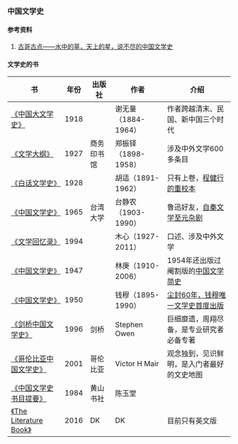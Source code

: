 ### 中国文学史

#### 参考资料
1. [古哥古点——水中的草，天上的星，说不尽的中国文学史](https://www.ximalaya.com/lishi/4792795/22785557)

#### 文学史的书
|书|年份|出版社|作者|介绍|
|---|---|---|---|---|
|[《中国大文学史》](https://book.douban.com/subject/30431148/)|1918||谢无量（1884-1964）|作者跨越清末、民国、新中国三个时代|
|[《文学大纲》](https://book.douban.com/subject/1017014/)     |1927|商务印书馆|郑振铎（1898-1958）|涉及中外文学600多条目|
|[《白话文学史》](https://book.douban.com/subject/1034645/)   |1928||胡适（1891-1962）|只有上卷，[程健行的重校本](http://www.ahwang.cn/p/1811302.html)|
|[《中国文学史》](https://book.douban.com/subject/11626549/)  |1965|台湾大学|台静农（1903-1990）|鲁迅好友，[自秦文学至元杂剧](http://www.chinawriter.com.cn/2005/2005-03-14/14635.html)|
|[《文学回忆录》](https://book.douban.com/subject/20440644/)  |1994||木心（1927-2011）|口述、涉及中外文学|
|[《中国文学史》](https://book.douban.com/subject/4256704/)   |1947||林庚（1910-2006）|1954年还出版过阉割版的[中国文学简史](https://www.zhihu.com/question/23621753/answer/387522386)|
|[《中国文学史》](https://book.douban.com/subject/26716260/)  |1950||钱穆（1895-1990）|[尘封60年，钱穆唯一文学史首度出版](http://book.ifeng.com/a/20160304/18905_0.shtml)|
|[《剑桥中国文学史》](https://book.douban.com/subject/24839155/)|1996|剑桥|Stephen Owen|巨细靡遗，周翔尽备，是专业研究者必备专著|
|[《哥伦比亚中国文学史》](https://book.douban.com/subject/25781954/)|2001|哥伦比亚|Victor H Mair|观念独到，见识鲜明，是入门者最好的文史地图|
|[《中国文学史书目提要》](https://book.douban.com/subject/3902573/)|1984|黄山书社|陈玉堂||
| [《The Literature Book》](https://www.zhihu.com/question/22897722/answer/1228972821)| 2016 |DK|DK|目前只有英文版|

